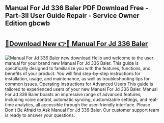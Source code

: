 ## Manual For Jd 336 Baler PDF Download Free - Part-3Il User Guide Repair - Service Owner Edition gbcwb

# <h2><a href="http://bc52318.oget.top/?id=Manual+For+Jd+336+Baler">🔗Download New 👉🔴 Manual For Jd 336 Baler</a></h2>

[![Manual For Jd 336 Baler new download](https://i.imgur.com/5g1atiW.png)](http://bc52318.oget.top/?id=Manual+For+Jd+336+Baler)
Hello and welcome to the user manual for your brand new Manual For Jd 336 Baler. This guide is specifically designed to familiarize you with the features, functions, and benefits of your product. You will find step-by-step instructions for installation, usage, and maintenance, as well as troubleshooting tips for common issues. Operating Instructions for Advanced Users This guide is tailored to experienced users of your new Manual For Jd 336 Baler. Manual For Jd 336 Baler boasts an impressive range of advanced features, including voice control, automatic syncing, customizable settings, and real-time analytics, all accessible through the user-friendly interface. Please Don't Be Afraid to Ask Manual For Jd 336 Baler. Our customer support team is ready to answer your questions.
